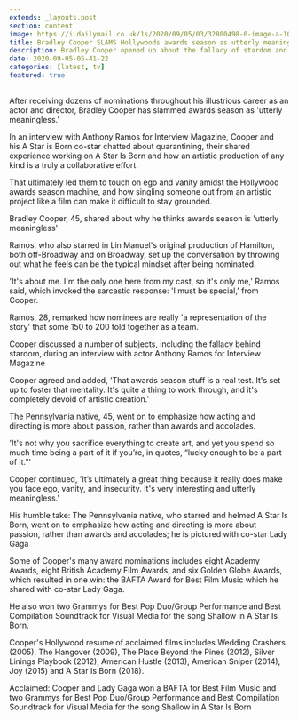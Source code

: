 ```yaml
---
extends: _layouts.post
section: content
image: https://i.dailymail.co.uk/1s/2020/09/05/03/32800498-0-image-a-107_1599273745542.jpg 
title: Bradley Cooper SLAMS Hollywoods awards season as utterly meaningless 
description: Bradley Cooper opened up about the fallacy of stardom and why awards season is utterly meaningless and devoid of artistic creation. 
date: 2020-09-05-05-41-22 
categories: [latest, tv] 
featured: true 
--- 
```

After receiving dozens of nominations throughout his illustrious career as an actor and director, Bradley Cooper has slammed awards season as 'utterly meaningless.' 

In an interview with Anthony Ramos for Interview Magazine, Cooper and his A Star is Born co-star chatted about quarantining, their shared experience working on A Star Is Born and how an artistic production of any kind is a truly a collaborative effort.

That ultimately led them to touch on ego and vanity amidst the Hollywood awards season machine, and how singling someone out from an artistic project like a film can make it difficult to stay grounded.     

Bradley Cooper, 45, shared about why he thinks awards season is 'utterly meaningless'

Ramos, who also starred in Lin Manuel's original production of Hamilton, both off-Broadway and on Broadway, set up the conversation by throwing out what he feels can be the typical mindset after being nominated.

'It's about me. I'm the only one here from my cast, so it's only me,' Ramos said, which invoked the sarcastic response: 'I must be special,' from Cooper.

Ramos, 28, remarked how nominees are really 'a representation of the story' that some 150 to 200 told together as a team.

Cooper discussed a number of subjects, including the fallacy behind stardom, during an interview with actor Anthony Ramos for Interview Magazine

Cooper agreed and added, 'That awards season stuff is a real test. It's set up to foster that mentality. It's quite a thing to work through, and it's completely devoid of artistic creation.'

The Pennsylvania native, 45, went on to emphasize how acting and directing is more about passion, rather than awards and accolades. 

'It's not why you sacrifice everything to create art, and yet you spend so much time being a part of it if you’re, in quotes, “lucky enough to be a part of it.”'

Cooper continued, 'It’s ultimately a great thing because it really does make you face ego, vanity, and insecurity. It's very interesting and utterly meaningless.' 

His humble take: The Pennsylvania native, who starred and helmed A Star Is Born, went on to emphasize how acting and directing is more about passion, rather than awards and accolades; he is pictured with co-star Lady Gaga

Some of Cooper's many award nominations includes eight Academy Awards, eight British Academy Film Awards, and six Golden Globe Awards, which resulted in one win: the BAFTA Award for Best Film Music which he shared with co-star Lady Gaga.  

He also won two Grammys for Best Pop Duo/Group Performance and Best Compilation Soundtrack for Visual Media for the song Shallow in A Star Is Born.

Cooper's Hollywood resume of acclaimed films includes Wedding Crashers (2005), The Hangover (2009), The Place Beyond the Pines (2012), Silver Linings Playbook (2012), American Hustle (2013), American Sniper (2014), Joy (2015) and A Star Is Born (2018).       

Acclaimed: Cooper and Lady Gaga won a BAFTA for Best Film Music and two Grammys for Best Pop Duo/Group Performance and Best Compilation Soundtrack for Visual Media for the song Shallow in A Star Is Born

